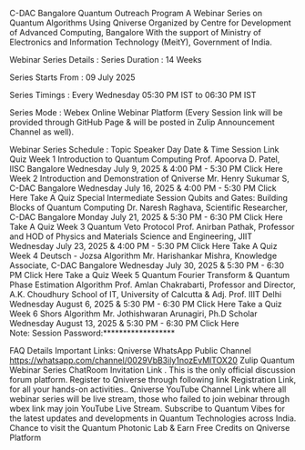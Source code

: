 C-DAC Bangalore Quantum Outreach Program
A Webinar Series on Quantum Algorithms Using Qniverse
Organized by Centre for Development of Advanced Computing, Bangalore With the support of Ministry of Electronics and Information Technology (MeitY), Government of India.

Webinar Series Details :
Series Duration :
14 Weeks

Series Starts From :
09 July 2025

Series Timings :
Every Wednesday 05:30 PM IST to 06:30 PM IST

Series Mode :
Webex Online Webinar Platform (Every Session link will be provided through GitHub Page & will be posted in Zulip Announcement Channel as well).

Webinar Series Schedule :
Topic	Speaker	Day	Date & Time	Session Link	Quiz
Week 1	Introduction to Quantum Computing	Prof. Apoorva D. Patel, IISC Bangalore	Wednesday	July 9, 2025 & 4:00 PM - 5:30 PM	Click Here	
Week 2	Introduction and Demonstration of Qniverse	Mr. Henry Sukumar S, C-DAC Bangalore	Wednesday	July 16, 2025 & 4:00 PM - 5:30 PM	Click Here	Take A Quiz
Special Intermediate Session	Qubits and Gates: Building Blocks of Quantum Computing	Dr. Naresh Raghava, Scientific Researcher, C-DAC Bangalore	Monday	July 21, 2025 & 5:30 PM - 6:30 PM	Click Here	Take A Quiz
Week 3	Quantum Veto Protocol	Prof. Anirban Pathak, Professor and HOD of Physics and Materials Science and Engineering, JIIT	Wednesday	July 23, 2025 & 4:00 PM - 5:30 PM	Click Here	Take A Quiz
Week 4	Deutsch - Jozsa Algorithm	Mr. Harishankar Mishra, Knowledge Associate, C-DAC Bangalore	Wednesday	July 30, 2025 & 5:30 PM - 6:30 PM	Click Here	Take a Quiz
Week 5	Quantum Fourier Transform & Quantum Phase Estimation Algorithm	Prof. Amlan Chakrabarti, Professor and Director, A.K. Choudhury School of IT, University of Calcutta & Adj. Prof. IIIT Delhi	Wednesday	August 6, 2025 & 5:30 PM - 6:30 PM	Click Here	Take a Quiz
Week 6	Shors Algorithm	Mr. Jothishwaran Arunagiri, Ph.D Scholar	Wednesday	August 13, 2025 & 5:30 PM - 6:30 PM	Click Here	
Note: Session Password:******************

FAQ
Details
Important Links:
Qniverse WhatsApp Public Channel https://whatsapp.com/channel/0029VbB3ily1nozEvMlTOX20
Zulip Quantum Webinar Series ChatRoom Invitation Link . This is the only official discussion forum platform.
Register to Qniverse through following link Registration Link, for all your hands-on activities..
Qniverse YouTube Channel Link where all webinar series will be live stream, those who failed to join webinar through wbex link may join YouTube Live Stream.
Subscribe to Quantum Vibes for the latest updates and developments in Quantum Technologies across India.
Chance to visit the Quantum Photonic Lab & Earn Free Credits on Qniverse Platform
